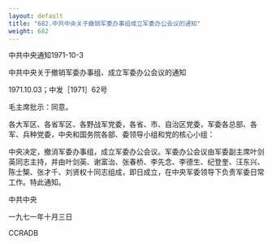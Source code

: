 ```yaml
---
layout: default
title: "682.中共中央关于撤销军委办事组成立军委办公会议的通知"
weight: 682
---
```


中共中央通知1971-10-3

中共中央关于撤销军委办事组、成立军委办公会议的通知

1971.10.03；中发［1971］62号

毛主席批示：同意。

各大军区、各省军区、各野战军党委，各省、市、自治区党委，军委各总部、各军、兵种党委，中央和国务院各部、委领导小组和党的核心小组：

中央决定，撤消军委办事组，成立军委办公会议。军委办公会议由军委副主席叶剑英同志主持，并由叶剑英、谢富治、张春桥、李先念、李德生、纪登奎、汪东兴、陈士榘、张才千、刘贤权十同志组成，即日成立，在中央军委领导下负责军委日常工作。特此通知。

中共中央

一九七一年十月三日

CCRADB

